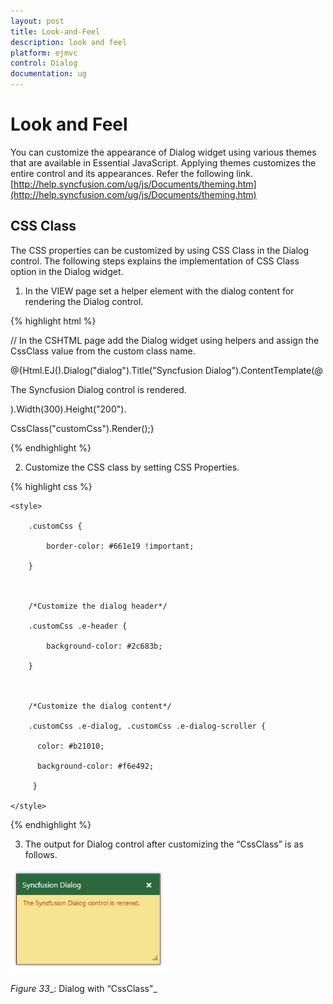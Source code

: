 ```yaml
---
layout: post
title: Look-and-Feel
description: look and feel
platform: ejmvc
control: Dialog
documentation: ug
---
```


# Look and Feel

You can customize the appearance of Dialog widget using various themes that are available in Essential JavaScript. Applying themes customizes the entire control and its appearances. Refer the following link.
[http://help.syncfusion.com/ug/js/Documents/theming.htm](http://help.syncfusion.com/ug/js/Documents/theming.htm)

## CSS Class

The CSS properties can be customized by using CSS Class in the Dialog control. The following steps explains the implementation of CSS Class option in the Dialog widget.

1. In the VIEW page set a helper element with the dialog content for rendering the Dialog control. 





{% highlight html %}

// In the CSHTML page add the Dialog widget using helpers and assign the CssClass value from the custom class name.





@{Html.EJ().Dialog("dialog").Title("Syncfusion Dialog").ContentTemplate(@<div>

The Syncfusion Dialog control is rendered.</div>).Width(300).Height("200").

CssClass("customCss").Render();}

{% endhighlight %}





2. Customize the CSS class by setting CSS Properties. 



{% highlight css %}


    <style>

        .customCss {            

            border-color: #661e19 !important;

        }



        /*Customize the dialog header*/

        .customCss .e-header {

            background-color: #2c683b;

        }



        /*Customize the dialog content*/

        .customCss .e-dialog, .customCss .e-dialog-scroller {

          color: #b21010;

          background-color: #f6e492;        

         }

    </style>

{% endhighlight %}



3. The output for Dialog control after customizing the “CssClass” is as follows.

![C:/Users/ApoorvahR/Desktop/13.png](Look-and-Feel_images/Look-and-Feel_img1.png)



_Figure_ _33__: Dialog with “CssClass"_















